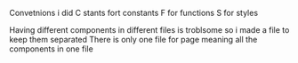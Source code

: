 Convetnions i did
C stants fort constants
F for functions
S for styles

Having different components in different files is troblsome so i made a file to keep them separated
There is only one file for page meaning all the components in one file